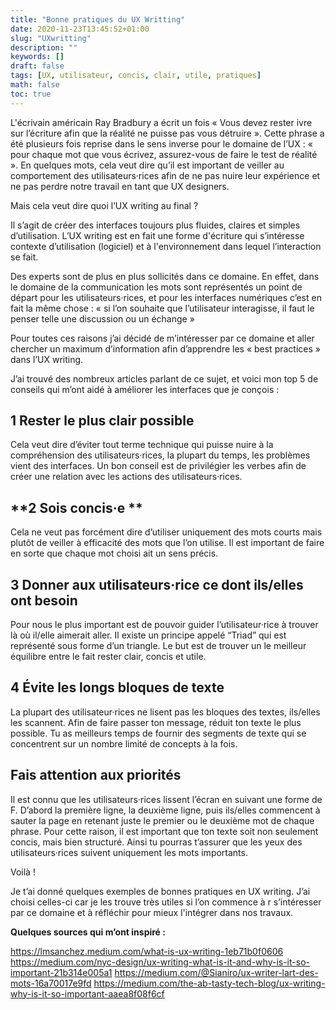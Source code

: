 ```yaml
---
title: "Bonne pratiques du UX Writting"
date: 2020-11-23T13:45:52+01:00
slug: "UXwritting"
description: ""
keywords: []
draft: false
tags: [UX, utilisateur, concis, clair, utile, pratiques]
math: false
toc: true
---
```


L'écrivain américain Ray Bradbury a écrit un fois « Vous devez rester ivre sur l’écriture afin que la réalité ne puisse pas vous détruire ». Cette phrase a été plusieurs fois reprise dans le sens inverse pour le domaine de l’UX : « pour chaque mot que vous écrivez, assurez-vous de faire le test de réalité ». En quelques mots, cela veut dire qu’il est important de veiller au comportement des utilisateurs·rices afin de ne pas nuire leur expérience et ne pas perdre notre travail en tant que UX designers. 

Mais cela veut dire quoi l’UX writing au final ? 

Il s’agit de créer des interfaces toujours plus fluides, claires et simples d’utilisation. L’UX writing est en fait une forme d'écriture qui s’intéresse contexte d’utilisation (logiciel) et à l'environnement dans lequel l’interaction se fait. 

Des experts sont de plus en plus sollicités dans ce domaine. En effet, dans le domaine de la communication les mots sont représentés un point de départ pour les utilisateurs·rices, et pour les interfaces numériques c’est en fait la même chose : « si l’on souhaite que l’utilisateur interagisse, il faut le penser telle une discussion ou un échange »

Pour toutes ces raisons j’ai décidé de m’intéresser par ce domaine et aller chercher un maximum d’information afin d’apprendre les « best practices » dans l’UX writing. 

J’ai trouvé des nombreux articles parlant de ce sujet, et voici mon top 5 de conseils qui m’ont aidé à améliorer les interfaces que je conçois : 

## **1 Rester le plus clair possible** 

Cela veut dire d’éviter tout terme technique qui puisse nuire à la compréhension des utilisateurs·rices, la plupart du temps, les problèmes vient des interfaces. Un bon conseil est de privilégier les verbes afin de créer une relation avec les actions des utilisateurs·rices. 

## **2 Sois concis·e ** 

Cela ne veut pas forcément dire d’utiliser uniquement des mots courts mais plutôt de veiller à efficacité des mots que l’on utilise. Il est important de faire en sorte que chaque mot choisi ait un sens précis. 


## **3 Donner aux utilisateurs·rice ce dont ils/elles ont besoin** 

Pour nous le plus important est de pouvoir guider l’utilisateur·rice à trouver là où il/elle aimerait aller. Il existe un principe appelé “Triad” qui est représenté sous forme d’un triangle. Le but est de trouver un le meilleur équilibre entre le fait rester clair, concis et utile. 

## **4 Évite les longs bloques de texte** 

La plupart des utilisateur·rices ne lisent pas les bloques des textes, ils/elles les scannent. Afin de faire passer ton message, réduit ton texte le plus possible. Tu as meilleurs temps de fournir des segments de texte qui se concentrent sur un nombre limité de concepts à la fois.

## **Fais attention aux priorités** 

Il est connu que les utilisateurs·rices lissent l’écran en suivant une forme de F. D’abord la première ligne, la deuxième ligne, puis ils/elles commencent à sauter la page en retenant juste le premier ou le deuxième mot de chaque phrase. Pour cette raison, il est important que ton texte soit non seulement concis, mais bien structuré. Ainsi tu pourras t’assurer que les yeux des utilisateurs·rices suivent uniquement les mots importants. 



Voilà !

Je t’ai donné quelques exemples de bonnes pratiques en UX writing. J’ai choisi celles-ci car je les trouve très utiles si l’on commence à r s’intéresser par ce domaine et à réfléchir pour mieux l'intégrer dans nos travaux.

**Quelques sources qui m’ont inspiré :**

https://lmsanchez.medium.com/what-is-ux-writing-1eb71b0f0606 
https://medium.com/nyc-design/ux-writing-what-is-it-and-why-is-it-so-important-21b314e005a1 
https://medium.com/@Sianiro/ux-writer-lart-des-mots-16a70017e9fd 
https://medium.com/the-ab-tasty-tech-blog/ux-writing-why-is-it-so-important-aaea8f08f6cf 


